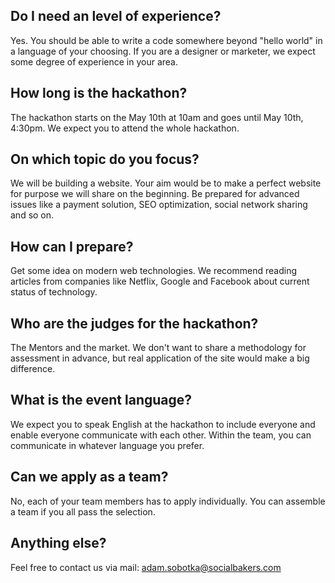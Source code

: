 ## Do I need an level of experience?

Yes. You should be able to write a code somewhere beyond "hello world" in a language of your choosing. If you are a designer or marketer, we expect some degree of experience in your area.

## How long is the hackathon?

The hackathon starts on the May 10th at 10am and goes until May 10th, 4:30pm. We expect you to attend the whole hackathon.

## On which topic do you focus?

We will be building a website. Your aim would be to make a perfect website for purpose we will share on the beginning. Be prepared for advanced issues like a payment solution, SEO optimization, social network sharing and so on. 

## How can I prepare?

Get some idea on modern web technologies. We recommend reading articles from companies like Netflix, Google and Facebook about current status of technology.

## Who are the judges for the hackathon?

The Mentors and the market. We don't want to share a methodology for assessment in advance, but real application of the site would make a big difference.

## What is the event language?

We expect you to speak English at the hackathon to include everyone and enable everyone communicate with each other. Within the team, you can communicate in whatever language you prefer.

## Can we apply as a team?

No, each of your team members has to apply individually. You can assemble a team if you all pass the selection.

## Anything else?

Feel free to contact us via mail: adam.sobotka@socialbakers.com